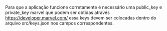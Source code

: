 Para que a aplicação funcione corretamente é necessário uma public_key e private_key marvel que podem ser obtidas através https://developer.marvel.com/ essa keys devem ser colocadas dentro do arquivo src/keys.json nos campos correspondentes. 
